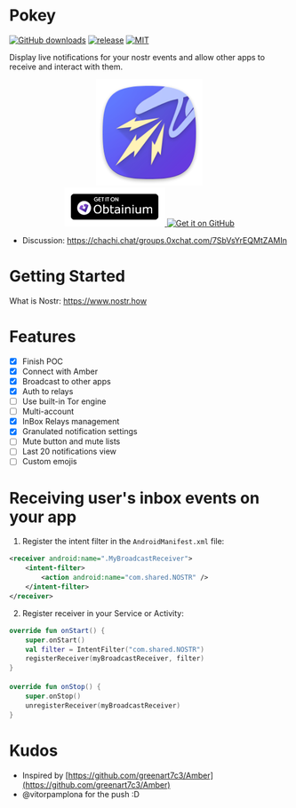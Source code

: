 # Pokey
[![GitHub downloads](https://img.shields.io/github/downloads/KoalaSat/pokey/total?label=Downloads&labelColor=27303D&color=0D1117&logo=github&logoColor=FFFFFF&style=flat)](https://github.com/KoalaSat/pokey/releases)
[![release](https://img.shields.io/github/v/release/KoalaSat/pokey)](https://github.com/KoalaSat/nostros/pokey)
[![MIT](https://img.shields.io/badge/license-MIT-blue)](https://github.com/KoalaSat/pokey/blob/main/LICENSE)

 Display live notifications for your nostr events and allow other apps to receive and interact with them.

<div align="center">
    <img src="https://github.com/KoalaSat/pokey/blob/main/app/src/main/res/mipmap-xxxhdpi/ic_launcher.png" alt="Description of Image" />
</div>
<div align="center">
    <a href="https://github.com/ImranR98/Obtainium" target="_blank">
        <img src="./docs/obtainium.png" alt="Get it on Obtaininum" height="70" />
    </a>
<!--     <a src="https://github.com/zapstore/zapstore-cli" target="_blank">
        <img src="./docs/obtainium.png alt="Get it on Zap.Store" height="70" />
    </a> -->
    <a href="https://github.com/KoalaSat/pokey/releases" target="_blank">
        <img src="https://github.com/machiav3lli/oandbackupx/raw/034b226cea5c1b30eb4f6a6f313e4dadcbb0ece4/badge_github.png" alt="Get it on GitHub" height="70">
    </a>
</div>

- Discussion: https://chachi.chat/groups.0xchat.com/7SbVsYrEQMtZAMIn

# Getting Started

What is Nostr: https://www.nostr.how

# Features

- [x] Finish POC
- [x] Connect with Amber
- [x] Broadcast to other apps
- [x] Auth to relays
- [ ] Use built-in Tor engine
- [ ] Multi-account
- [x] InBox Relays management
- [x] Granulated notification settings
- [ ] Mute button and mute lists
- [ ] Last 20 notifications view
- [ ] Custom emojis

# Receiving user's inbox events on your app

1. Register the intent filter in the `AndroidManifest.xml` file:
```xml
<receiver android:name=".MyBroadcastReceiver">
    <intent-filter>
        <action android:name="com.shared.NOSTR" />
    </intent-filter>
</receiver>
```
2. Register receiver in your Service or Activity:
```kotlin
override fun onStart() {
    super.onStart()
    val filter = IntentFilter("com.shared.NOSTR")
    registerReceiver(myBroadcastReceiver, filter)
}

override fun onStop() {
    super.onStop()
    unregisterReceiver(myBroadcastReceiver)
}

```

# Kudos

- Inspired by [https://github.com/greenart7c3/Amber](https://github.com/greenart7c3/Amber)
- @vitorpamplona for the push :D
